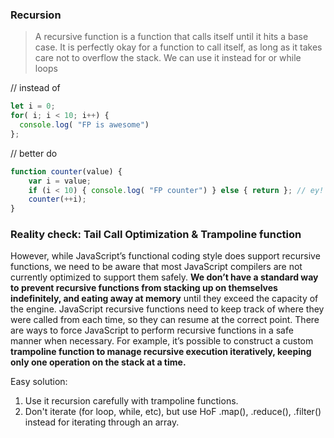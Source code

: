 ### Recursion

> A recursive function is a function that calls itself until it hits a base case.
> It is perfectly okay for a function to call itself, as long as it takes care not to overflow the stack.
We can use it instead for or while loops

// instead of
```javascript
let i = 0;
for( i; i < 10; i++) {
  console.log( "FP is awesome")
};
```


// better do
```javascript
function counter(value) {
    var i = value;
    if (i < 10) { console.log( "FP counter") } else { return }; // ey! we still use if :(
    counter(++i);
}
```

### Reality check: Tail Call Optimization & Trampoline function
However, while JavaScript’s functional coding style does support recursive functions, we need to be aware that most JavaScript compilers 
are not currently optimized to support them safely. 
**We don’t have a standard way to prevent recursive functions from stacking up on themselves indefinitely, and eating away at memory** until
they exceed the capacity of the engine. JavaScript recursive functions need to keep track of where they were called from each time, so
they can resume at the correct point. There are ways to force JavaScript to perform recursive functions in a safe manner when necessary. 
For example, it’s possible to construct a custom **trampoline function to manage recursive execution iteratively, 
keeping only one operation on the stack at a time.**

Easy solution:
1) Use it recursion carefully with trampoline functions.
2) Don't iterate (for loop, while, etc), but use HoF .map(), .reduce(), .filter() instead for iterating through an array.
